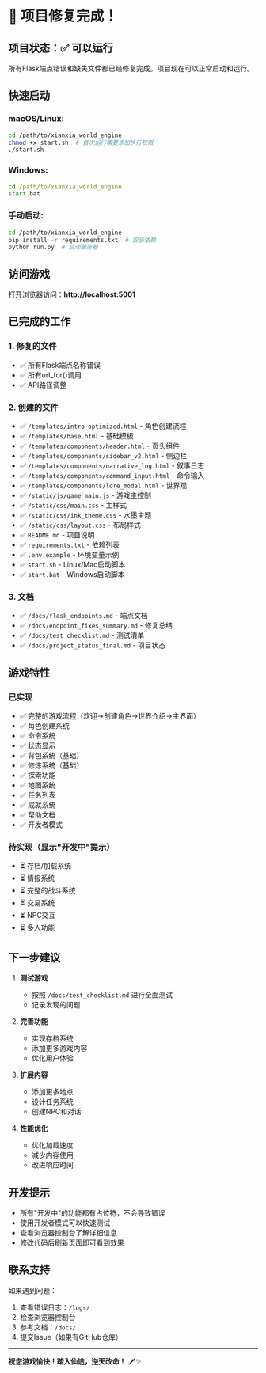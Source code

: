 # 🎉 项目修复完成！

## 项目状态：✅ 可以运行

所有Flask端点错误和缺失文件都已经修复完成。项目现在可以正常启动和运行。

## 快速启动

### macOS/Linux:
```bash
cd /path/to/xianxia_world_engine
chmod +x start.sh  # 首次运行需要添加执行权限
./start.sh
```

### Windows:
```cmd
cd /path/to/xianxia_world_engine
start.bat
```

### 手动启动:
```bash
cd /path/to/xianxia_world_engine
pip install -r requirements.txt  # 安装依赖
python run.py  # 启动服务器
```

## 访问游戏

打开浏览器访问：**http://localhost:5001**

## 已完成的工作

### 1. 修复的文件
- ✅ 所有Flask端点名称错误
- ✅ 所有url_for()调用
- ✅ API路径调整

### 2. 创建的文件
- ✅ `/templates/intro_optimized.html` - 角色创建流程
- ✅ `/templates/base.html` - 基础模板
- ✅ `/templates/components/header.html` - 页头组件
- ✅ `/templates/components/sidebar_v2.html` - 侧边栏
- ✅ `/templates/components/narrative_log.html` - 叙事日志
- ✅ `/templates/components/command_input.html` - 命令输入
- ✅ `/templates/components/lore_modal.html` - 世界观
- ✅ `/static/js/game_main.js` - 游戏主控制
- ✅ `/static/css/main.css` - 主样式
- ✅ `/static/css/ink_theme.css` - 水墨主题
- ✅ `/static/css/layout.css` - 布局样式
- ✅ `README.md` - 项目说明
- ✅ `requirements.txt` - 依赖列表
- ✅ `.env.example` - 环境变量示例
- ✅ `start.sh` - Linux/Mac启动脚本
- ✅ `start.bat` - Windows启动脚本

### 3. 文档
- ✅ `/docs/flask_endpoints.md` - 端点文档
- ✅ `/docs/endpoint_fixes_summary.md` - 修复总结
- ✅ `/docs/test_checklist.md` - 测试清单
- ✅ `/docs/project_status_final.md` - 项目状态

## 游戏特性

### 已实现
- ✅ 完整的游戏流程（欢迎→创建角色→世界介绍→主界面）
- ✅ 角色创建系统
- ✅ 命令系统
- ✅ 状态显示
- ✅ 背包系统（基础）
- ✅ 修炼系统（基础）
- ✅ 探索功能
- ✅ 地图系统
- ✅ 任务列表
- ✅ 成就系统
- ✅ 帮助文档
- ✅ 开发者模式

### 待实现（显示"开发中"提示）
- ⏳ 存档/加载系统
- ⏳ 情报系统
- ⏳ 完整的战斗系统
- ⏳ 交易系统
- ⏳ NPC交互
- ⏳ 多人功能

## 下一步建议

1. **测试游戏**
   - 按照 `/docs/test_checklist.md` 进行全面测试
   - 记录发现的问题

2. **完善功能**
   - 实现存档系统
   - 添加更多游戏内容
   - 优化用户体验

3. **扩展内容**
   - 添加更多地点
   - 设计任务系统
   - 创建NPC和对话

4. **性能优化**
   - 优化加载速度
   - 减少内存使用
   - 改进响应时间

## 开发提示

- 所有"开发中"的功能都有占位符，不会导致错误
- 使用开发者模式可以快速测试
- 查看浏览器控制台了解详细信息
- 修改代码后刷新页面即可看到效果

## 联系支持

如果遇到问题：
1. 查看错误日志：`/logs/`
2. 检查浏览器控制台
3. 参考文档：`/docs/`
4. 提交Issue（如果有GitHub仓库）

---

**祝您游戏愉快！踏入仙途，逆天改命！** 🗡️✨
